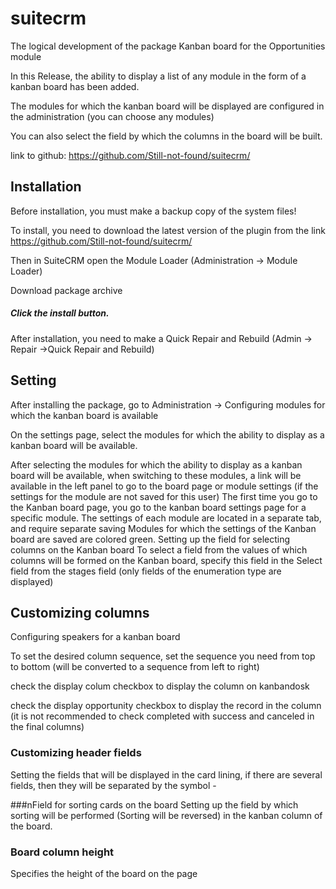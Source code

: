 # suitecrm

The logical development of the package Kanban board for the Opportunities module 

In this Release, the ability to display a list of any module in the form of a kanban board has been added.

The modules for which the kanban board will be displayed are configured in the administration (you can choose any modules)

You can also select the field by which the columns in the board will be built.

link to github: https://github.com/Still-not-found/suitecrm/

## Installation
Before installation, you must make a backup copy of the system files!

To install, you need to download the latest version of the plugin from the link https://github.com/Still-not-found/suitecrm/

Then in SuiteCRM open the Module Loader (Administration → Module Loader)

Download package archive

##### Click the install button.

After installation, you need to make a Quick Repair and Rebuild (Admin → Repair ->Quick Repair and Rebuild)

## Setting
After installing the package, go to Administration → Configuring modules for which the kanban board is available

On the settings page, select the modules for which the ability to display as a kanban board will be available.

After selecting the modules for which the ability to display as a kanban board will be available, when switching to these modules, a link will be available in the left panel to go to the board page or module settings (if the settings for the module are not saved for this user)
The first time you go to the Kanban board page, you go to the kanban board settings page for a specific module. The settings of each module are located in a separate tab, and require separate saving Modules for which the settings of the Kanban board are saved are colored green.
Setting up the field for selecting columns on the Kanban board
To select a field from the values of which columns will be formed on the Kanban board, specify this field in the Select field from the stages field (only fields of the enumeration type are displayed)

## Customizing columns
Configuring speakers for a kanban board

To set the desired column sequence, set the sequence you need from top to bottom (will be converted to a sequence from left to right)


check the display colum checkbox to display the column on kanbandosk

check the display opportunity checkbox to display the record in the column (it is not recommended to check completed with success and canceled in the final columns)

### Customizing header fields
Setting the fields that will be displayed in the card lining, if there are several fields, then they will be separated by the symbol -

###nField for sorting cards on the board
Setting up the field by which sorting will be performed (Sorting will be reversed) in the kanban column of the board.


### Board column height
Specifies the height of the board on the page

